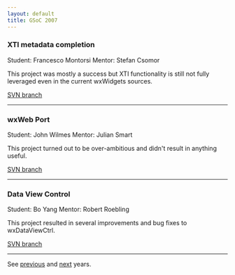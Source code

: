 ```yaml
---
layout: default
title: GSoC 2007
---
```


### XTI metadata completion
Student: Francesco Montorsi
Mentor: Stefan Csomor

This project was mostly a success but XTI functionality is still not fully
leveraged even in the current wxWidgets sources.

[SVN branch](http://trac.wxwidgets.org/browser/wxWidgets/branches/SOC2007_XTI)

----

### wxWeb Port
Student: John Wilmes
Mentor: Julian Smart

This project turned out to be over-ambitious and didn't result in anything
useful.

[SVN branch](http://trac.wxwidgets.org/browser/wxWidgets/branches/SOC2007_WXWEB)

----

### Data View Control
Student: Bo Yang
Mentor: Robert Roebling

This project resulted in several improvements and bug fixes to wxDataViewCtrl.

[SVN branch](http://trac.wxwidgets.org/browser/wxWidgets/branches/SOC2007_DVC)

----

See [previous](../2006/) and [next](../2008/) years.
